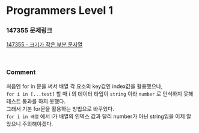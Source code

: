 # Programmers Level 1

### 147355 문제링크

[147355 - 크기가 작은 부분 문자열](https://school.programmers.co.kr/learn/courses/30/lessons/147355)

<br>

### Comment
처음엔 for in 문을 써서 배열 각 요소의 key값인 index값을 활용했으나,<br>
`for i in [...test]` 할 때 i 의 데이터 타입이 `string` 이라 `number` 로 인식하지 못해 테스트 통과를 하지 못했다. <br>
그래서 기본 for문을 활용하는 방법으로 바꾸었다. <br>
`for i in 배열` 에서 i가 배열의 인덱스 값과 달리 number가 아닌 string임을 이제 알았으니 주의해야겠다.

